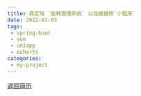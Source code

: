 ```yaml
---
title: 森尼瑞 `能耗管理系统` 以及接报修`小程序`
date: 2022-01-03
tags:
 - spring-boot
 - vue
 - uniapp
 - echarts
categories:
 - my-project
---
```


[返回简历](../other/my.md)
